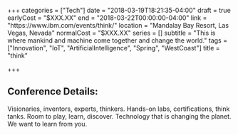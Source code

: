 +++
categories = ["Tech"]
date = "2018-03-19T18:21:35-04:00"
draft = true
earlyCost = "$XXX.XX"
end = "2018-03-22T00:00:00-04:00"
link = "https://www.ibm.com/events/think/"
location = "Mandalay Bay Resort, Las Vegas, Nevada"
normalCost = "$XXX.XX"
series = []
subtitle = "This is where mankind and machine come together and change the world."
tags = ["Innovation", "IoT", "ArtificialIntelligence", "Spring", "WestCoast"]
title = "think"

+++


## Conference Details:

Visionaries, inventors, experts, thinkers. Hands-on labs, certifications, think tanks. Room to play, learn, discover. Technology that is changing the planet. We want to learn from you.